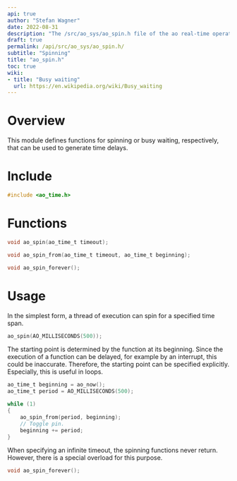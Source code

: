 ```yaml
---
api: true
author: "Stefan Wagner"
date: 2022-08-31
description: "The /src/ao_sys/ao_spin.h file of the ao real-time operating system."
draft: true
permalink: /api/src/ao_sys/ao_spin.h/
subtitle: "Spinning"
title: "ao_spin.h"
toc: true
wiki:
- title: "Busy waiting"
  url: https://en.wikipedia.org/wiki/Busy_waiting
---
```


# Overview

This module defines functions for spinning or busy waiting, respectively, that can be used to generate time delays. 

# Include

```c
#include <ao_time.h>
```

# Functions

```c
void ao_spin(ao_time_t timeout);
```

```c
void ao_spin_from(ao_time_t timeout, ao_time_t beginning);
```

```c
void ao_spin_forever();
```

# Usage

In the simplest form, a thread of execution can spin for a specified time span.

```c
ao_spin(AO_MILLISECONDS(500));
```

The starting point is determined by the function at its beginning. Since the execution of a function can be delayed, for example by an interrupt, this could be inaccurate. Therefore, the starting point can be specified explicitly. Especially, this is useful in loops.

```c
ao_time_t beginning = ao_now();
ao_time_t period = AO_MILLISECONDS(500);

while (1)
{
    ao_spin_from(period, beginning);
    // Toggle pin.
    beginning += period;
}
```

When specifying an infinite timeout, the spinning functions never return. However, there is a special overload for this purpose.

```c
void ao_spin_forever();
```
